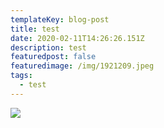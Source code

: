```yaml
---
templateKey: blog-post
title: test
date: 2020-02-11T14:26:26.151Z
description: test
featuredpost: false
featuredimage: /img/1921209.jpeg
tags:
  - test
---
```

![](/img/1921209.jpeg)
